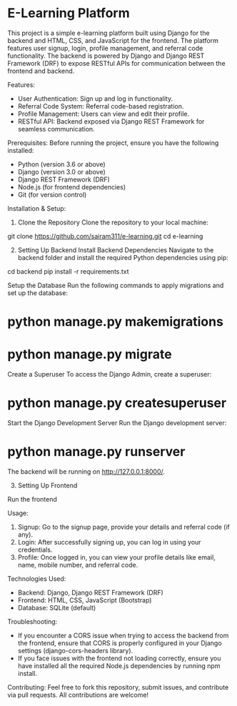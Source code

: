# E-Learning Platform

This project is a simple e-learning platform built using Django for the backend and HTML, CSS, and JavaScript for the frontend. The platform features user signup, login, profile management, and referral code functionality. The backend is powered by Django and Django REST Framework (DRF) to expose RESTful APIs for communication between the frontend and backend.

Features:
- User Authentication: Sign up and log in functionality.
- Referral Code System: Referral code-based registration.
- Profile Management: Users can view and edit their profile.
- RESTful API: Backend exposed via Django REST Framework for seamless communication.

Prerequisites:
Before running the project, ensure you have the following installed:
- Python (version 3.6 or above)
- Django (version 3.0 or above)
- Django REST Framework (DRF)
- Node.js (for frontend dependencies)
- Git (for version control)

Installation & Setup:

1. Clone the Repository
Clone the repository to your local machine:

git clone https://github.com/sairam311/e-learning.git
cd e-learning

2. Setting Up Backend
Install Backend Dependencies
Navigate to the backend folder and install the required Python dependencies using pip:

cd backend
pip install -r requirements.txt

Setup the Database
Run the following commands to apply migrations and set up the database:

# python manage.py makemigrations
# python manage.py migrate

Create a Superuser
To access the Django Admin, create a superuser:

# python manage.py createsuperuser

Start the Django Development Server
Run the Django development server:

# python manage.py runserver

The backend will be running on http://127.0.0.1:8000/.

3. Setting Up Frontend

Run the frontend 

Usage:
1. Signup: Go to the signup page, provide your details and referral code (if any).
2. Login: After successfully signing up, you can log in using your credentials.
3. Profile: Once logged in, you can view your profile details like email, name, mobile number, and referral code.

Technologies Used:
- Backend: Django, Django REST Framework (DRF)
- Frontend: HTML, CSS, JavaScript (Bootstrap)
- Database: SQLite (default)

Troubleshooting:
- If you encounter a CORS issue when trying to access the backend from the frontend, ensure that CORS is properly configured in your Django settings (django-cors-headers library).
- If you face issues with the frontend not loading correctly, ensure you have installed all the required Node.js dependencies by running npm install.

Contributing:
Feel free to fork this repository, submit issues, and contribute via pull requests. All contributions are welcome!
